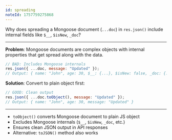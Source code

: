```yaml
---
id: spreading
noteId: 1757759275868
---
```


Why does spreading a Mongoose document (`...doc`) in `res.json()` include internal fields like `$__`, `$isNew`, `_doc`?

---

**Problem**: Mongoose documents are complex objects with internal properties that get spread along with the data.

```js
// BAD: Includes Mongoose internals
res.json({ ...doc, message: "Updated" });
// Output: { name: "John", age: 30, $__: {...}, $isNew: false, _doc: {...}, message: "Updated" }
```

**Solution**: Convert to plain object first:
```js
// GOOD: Clean output
res.json({ ...doc.toObject(), message: "Updated" });
// Output: { name: "John", age: 30, message: "Updated" }
```

---

- `toObject()` converts Mongoose document to plain JS object
- Excludes Mongoose internals (`$__`, `$isNew`, `_doc`, etc.)
- Ensures clean JSON output in API responses
- Alternative: `toJSON()` method also works